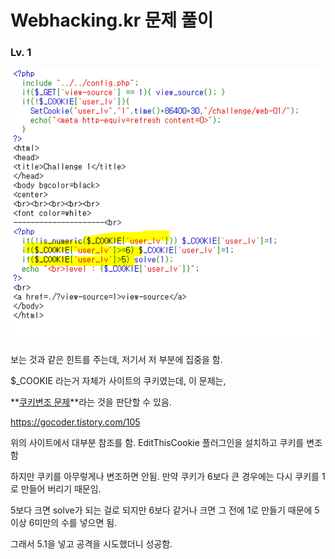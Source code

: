 # Webhacking.kr 문제 풀이

### Lv. 1

![lv1_1](./webhancking.kr/lv1_1.PNG)

보는 것과 같은 힌트를 주는데, 저기서 저 부분에 집중을 함.

$_COOKIE 라는거 자체가 사이트의 쿠키였는데, 이 문제는,

**<u>쿠키변조 문제</u>**라는 것을 판단할 수 있음.

https://gocoder.tistory.com/105

위의 사이트에서 대부분 참조를 함. EditThisCookie 플러그인을 설치하고 쿠키를 변조 함

하지만 쿠키를 아무렇게나 변조하면 안됨. 만약 쿠키가 6보다 큰 경우에는 다시 쿠키를 1로 만들어 버리기 때문임.

5보다 크면 solve가 되는 걸로 되지만 6보다 같거나 크면 그 전에 1로 만들기 때문에 5이상 6미만의 수를 넣으면 됨.

그래서 5.1을 넣고 공격을 시도했더니 성공함.









